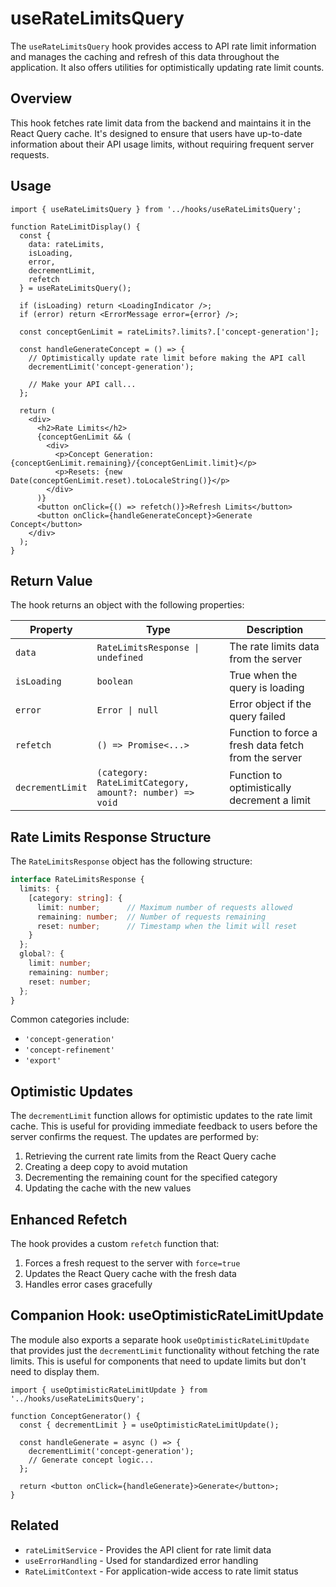 # useRateLimitsQuery

The `useRateLimitsQuery` hook provides access to API rate limit information and manages the caching and refresh of this data throughout the application. It also offers utilities for optimistically updating rate limit counts.

## Overview

This hook fetches rate limit data from the backend and maintains it in the React Query cache. It's designed to ensure that users have up-to-date information about their API usage limits, without requiring frequent server requests.

## Usage

```tsx
import { useRateLimitsQuery } from '../hooks/useRateLimitsQuery';

function RateLimitDisplay() {
  const { 
    data: rateLimits, 
    isLoading, 
    error,
    decrementLimit,
    refetch 
  } = useRateLimitsQuery();

  if (isLoading) return <LoadingIndicator />;
  if (error) return <ErrorMessage error={error} />;
  
  const conceptGenLimit = rateLimits?.limits?.['concept-generation'];

  const handleGenerateConcept = () => {
    // Optimistically update rate limit before making the API call
    decrementLimit('concept-generation');
    
    // Make your API call...
  };

  return (
    <div>
      <h2>Rate Limits</h2>
      {conceptGenLimit && (
        <div>
          <p>Concept Generation: {conceptGenLimit.remaining}/{conceptGenLimit.limit}</p>
          <p>Resets: {new Date(conceptGenLimit.reset).toLocaleString()}</p>
        </div>
      )}
      <button onClick={() => refetch()}>Refresh Limits</button>
      <button onClick={handleGenerateConcept}>Generate Concept</button>
    </div>
  );
}
```

## Return Value

The hook returns an object with the following properties:

| Property | Type | Description |
|----------|------|-------------|
| `data` | `RateLimitsResponse \| undefined` | The rate limits data from the server |
| `isLoading` | `boolean` | True when the query is loading |
| `error` | `Error \| null` | Error object if the query failed |
| `refetch` | `() => Promise<...>` | Function to force a fresh data fetch from the server |
| `decrementLimit` | `(category: RateLimitCategory, amount?: number) => void` | Function to optimistically decrement a limit |

## Rate Limits Response Structure

The `RateLimitsResponse` object has the following structure:

```typescript
interface RateLimitsResponse {
  limits: {
    [category: string]: {
      limit: number;      // Maximum number of requests allowed
      remaining: number;  // Number of requests remaining
      reset: number;      // Timestamp when the limit will reset
    }
  };
  global?: {
    limit: number;
    remaining: number;
    reset: number;
  };
}
```

Common categories include:
- `'concept-generation'`
- `'concept-refinement'`
- `'export'`

## Optimistic Updates

The `decrementLimit` function allows for optimistic updates to the rate limit cache. This is useful for providing immediate feedback to users before the server confirms the request. The updates are performed by:

1. Retrieving the current rate limits from the React Query cache
2. Creating a deep copy to avoid mutation
3. Decrementing the remaining count for the specified category
4. Updating the cache with the new values

## Enhanced Refetch

The hook provides a custom `refetch` function that:

1. Forces a fresh request to the server with `force=true`
2. Updates the React Query cache with the fresh data
3. Handles error cases gracefully

## Companion Hook: useOptimisticRateLimitUpdate

The module also exports a separate hook `useOptimisticRateLimitUpdate` that provides just the `decrementLimit` functionality without fetching the rate limits. This is useful for components that need to update limits but don't need to display them.

```tsx
import { useOptimisticRateLimitUpdate } from '../hooks/useRateLimitsQuery';

function ConceptGenerator() {
  const { decrementLimit } = useOptimisticRateLimitUpdate();
  
  const handleGenerate = async () => {
    decrementLimit('concept-generation');
    // Generate concept logic...
  };
  
  return <button onClick={handleGenerate}>Generate</button>;
}
```

## Related

- `rateLimitService` - Provides the API client for rate limit data
- `useErrorHandling` - Used for standardized error handling
- `RateLimitContext` - For application-wide access to rate limit status 